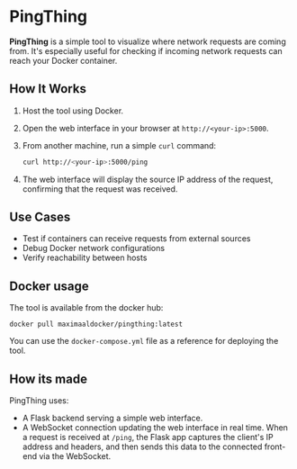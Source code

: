 # PingThing

**PingThing** is a simple tool to visualize where network requests are coming from. It's especially useful for checking if incoming network requests can reach your Docker container.

## How It Works

1. Host the tool using Docker.
2. Open the web interface in your browser at `http://<your-ip>:5000`.
3. From another machine, run a simple `curl` command:

   ```bash
   curl http://<your-ip>:5000/ping
   ```
4. The web interface will display the source IP address of the request, confirming that the request was received.

## Use Cases
- Test if containers can receive requests from external sources
- Debug Docker network configurations
- Verify reachability between hosts


## Docker usage
The tool is available from the docker hub:
```
docker pull maximaaldocker/pingthing:latest
```
You can use the `docker-compose.yml` file as a reference for deploying the tool.



## How its made
PingThing uses:
- A Flask backend serving a simple web interface.
- A WebSocket connection updating the web interface in real time.
When a request is received at `/ping`, the Flask app captures the client's IP address and headers, and then sends this data to the connected front-end via the WebSocket.

